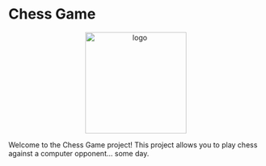 # Chess Game

<p align="center">
  <img src="https://github.com/maciej-MKan/chess/assets/logo.jpg" alt="logo" width="200"/>
</p>

Welcome to the Chess Game project! This project allows you to play chess against a computer opponent... some day.
